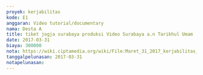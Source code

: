 ```yaml
---
proyek: kerjabilitas
kode: E1
anggaran: Video tutorial/documentary
nama: Desta A
title: tiket jogja surabaya produksi Video Surabaya a.n Tarikhul Umam
date: 2017-03-31
biaya: 300000
nota: https://wiki.ciptamedia.org/wiki/File:Maret_31_2017_kerjabilitas_E1_tiket_jogja_surabaya_tarichul.JPG
tanggalpelunasan: 2017-03-31
notapelunasan:
---
```

